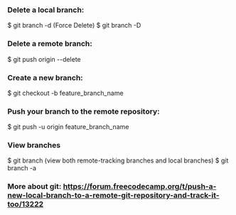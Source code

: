 ### Delete a local branch:
$ git branch -d <local-branch>
(Force Delete)
$ git branch -D <local-branch> 

### Delete a remote branch:
$ git push origin --delete <remote-branch-name>

### Create a new branch:
$ git checkout -b feature_branch_name

### Push your branch to the remote repository:
$ git push -u origin feature_branch_name

### View branches
$ git branch
(view both remote-tracking branches and local branches)
$ git branch -a

### More about git: https://forum.freecodecamp.org/t/push-a-new-local-branch-to-a-remote-git-repository-and-track-it-too/13222